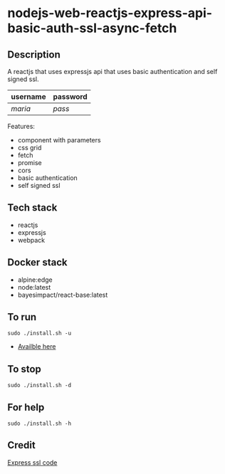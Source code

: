 # nodejs-web-reactjs-express-api-basic-auth-ssl-async-fetch

## Description
A reactjs that uses expressjs api that uses basic authentication
and self signed ssl.

| username | password |
| -------- | -------- |
| *maria* | *pass* |

Features: 
- component with parameters
- css grid
- fetch
- promise
- cors
- basic authentication
- self signed ssl

## Tech stack
- reactjs
- expressjs
- webpack

## Docker stack
- alpine:edge
- node:latest
- bayesimpact/react-base:latest

## To run
`sudo ./install.sh -u`
- [Availble here](http://localhost/)

## To stop
`sudo ./install.sh -d`

## For help
`sudo ./install.sh -h`

## Credit
[Express ssl code](https://dev.to/omergulen/step-by-step-node-express-ssl-certificate-run-https-server-from-scratch-in-5-steps-5b87)